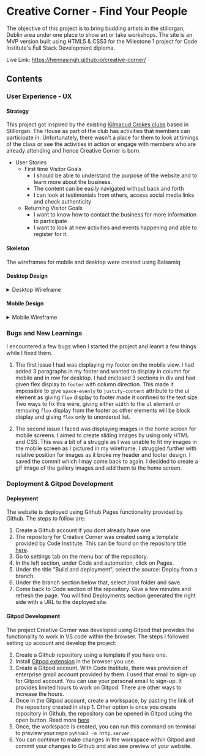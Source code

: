 # Creative Corner - Find Your People

The objective of this project is to bring budding artists in the stillorgan, Dublin area under one place to show art or take workshops. The site is an MVP version built using HTML5 & CSS3 for the Milestone 1 project for Code Institute's Full Stack Development diploma.

Live Link: https://hennasingh.github.io/creative-corner/

## Contents


### User Experience - UX

#### Strategy

This project got inspired by the existing [Kilmacud Crokes clubs](https://kilmacudcrokes.com/) based in Stillorgan. The House as part of the club has activities that members can participate in. Unfortunately, there wasn't a place for them to look at timings of the class or see the activities in action or engage with members who are already attending and hence Creative Corner is born.

- User Stories
    - First time Visitor Goals
        - I should be able to understand the purpose of the website and to learn more about the business.
        - The content can be easily navigated without back and forth
        - I can look at testimonials from others, access social media links and check authenticity
    - Returning Visitor Goals
        - I want to know how to contact the business for more information to participate
        - I want to look at new activities and events happening and able to register for it.


#### Skeleton

The wireframes for mobile and desktop were created using Balsamiq

#### Desktop Design

<details>
<summary>Desktop Wireframe</summary>

![Wireframe for Desktop](./assets/images/Wireframe%20-%20Desktops.png)

</details>

#### Mobile Design

<details>
<summary>Mobile Wireframe</summary>

![Wireframe for Mobile Screens](./assets/images/Phone%20Pages-%20Wireframe.png)
</details>


### Bugs and New Learnings

I encountered a few bugs when I started the project and leanrt a few things while I fixed them.
1. The first issue I had was displaying my footer on the mobile view. I had added 3 paragraphs in my footer and wanted to display in column for mobile and in row for desktop. I had enclosed 3 sections in div and had given flex display to `footer` with column direction. This made it impossible to give `space-evenly` to `justify-content` attribute to the ul element as giving `flex` display to footer made it confined to the text size. Two ways to fix this were, giving either `width` to the `ul` element or removing `flex` display from the footer as other elements will be block display and giving `flex` only to unordered list.

2. The second issue I faced was displaying images in the home screen for mobile screens. I aimed to create sliding images by using only HTML and CSS. This was a bit of a struggle as I was unable to fit my images in the mobile screen as I pictured in my wireframe. I struggled further with relative position for images as it broke my header and footer design. I saved the commit which I may come back to again. I decided to create a gif image of the gallery images and add them to the home screen.

### Deployment & Gitpod Development

#### Deployment

The website is deployed using Github Pages functionality provided by Github. The steps to follow are:

1. Create a Github account if you dont already have one
2. The repository for Creative Corner was created using a template provided by Code Institute. This can be found on the repository title [here](https://github.com/hennasingh/creative-corner).
3. Go to settings tab on the menu bar of the repository.
4. In the left section, under Code and automation, click on Pages.
5. Under the title "Build and deployment", select the source: Deploy from a branch.
6. Under the branch section below that, select /root folder and save.
7. Come back to Code section of the repository. Give a few minutes and refresh the page. You will find Deployments section generated the right side with a URL to the deployed site.

#### Gitpod Development

The project Creative Corner was developed using Gitpod that provides the functionality to work in VS code within the browser. The steps I followed setting up account and develop the project:

1. Create a Github repository using a template if you have one.
2. Install [Gitpod extension](https://chromewebstore.google.com/detail/gitpod/dodmmooeoklaejobgleioelladacbeki?hl=en&pli=1) in the browser you use.
3. Create a Gitpod account. With Code Institute, there was provision of enterprise gmail account provided by them. I used that email to sign-up for Gitpod account. You can use your personal email to sign-up. It provides limited hours to work on Gitpod. There are other ways to increase the hours.
4. Once in the Gitpod account, create a workspace, by pasting the link of the repository created in step 1. Other option is once you create repository in Github, the repository can be opened in Gitpod using the open button. Read more [here](https://www.gitpod.io/docs/configure/user-settings/browser-extension)
5. Once, the workspace is created, you can run this command on terminal to preview your repo `python3 -m http.server`. 
6. You can continue to make changes in the workspace within Gitpod and commit your changes to Github and also see preview of your website.













